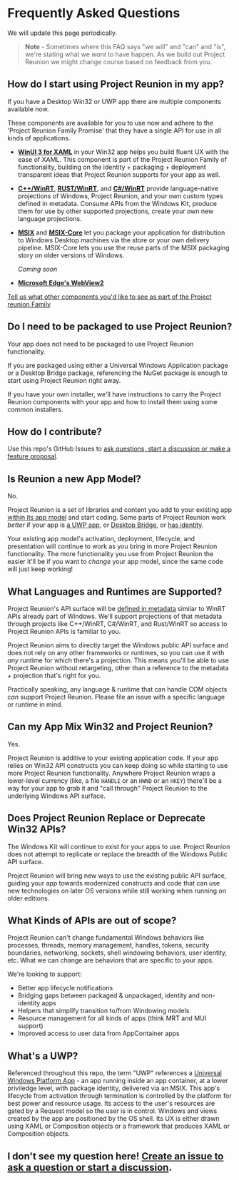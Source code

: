 # Frequently Asked Questions
We will update this page periodically.

> **Note** - Sometimes where this FAQ says "we will" and "can" and "is", we're stating
> what we _want_ to have happen. As we build out Project Reunion we might change course
> based on feedback from you.

## How do I start using Project Reunion in my app?
If you have a Desktop Win32 or UWP app there are multiple components available now.

These components are available for you to use now and adhere to the 'Project Reunion Family Promise' 
that they have a single API for use in all kinds of applications.

- **[WinUI 3 for XAML](https://github.com/microsoft/microsoft-ui-xaml)** in your Win32 app helps you 
build fluent UX with the ease of XAML. This component is part of the Project Reunion 
Family of functionality, building on the identity + packaging + deployment transparent ideas that
Project Reunion supports for your app as well.
- **[C++/WinRT](https://github.com/microsoft/cppwinrt)**, 
**[RUST/WinRT](https://github.com/microsoft/winrt-rs)**, 
and **[C#/WinRT](https://github.com/microsoft/cswinrt)** 
provide language-native projections of Windows, Project Reunion, 
and your own custom types defined in metadata. Consume APIs from the Windows Kit, produce them for 
use by other supported projections, create your own new language projections.
- **[MSIX](https://docs.microsoft.com/en-us/windows/msix/overview)** and 
**[MSIX-Core](https://github.com/microsoft/msix-packaging)** 
let you package your application for distribution to Windows Desktop machines 
via the store or your own delivery pipeline. MSIX-Core lets you use the reuse parts of the MSIX 
packaging story on older versions of Windows.

  _Coming soon_
- **[Microsoft Edge's WebView2](https://docs.microsoft.com/en-us/microsoft-edge/webview2)**

[Tell us what other components you'd like to see as part of the Project reunion Family](https://github.com/microsoft/ProjectReunion/issues/new/choose)

## Do I need to be packaged to use Project Reunion?
Your app does not need to be packaged to use Project Reunion functionality.

If you are packaged using either a Universal Windows Application package or a Desktop Bridge package, 
referencing the NuGet package is enough to start using Project Reunion right away.

If you have your own installer, we'll have instructions to carry the Project Reunion components with your app 
and how to install them using some common installers.

## How do I contribute?
Use this repo's GitHub Issues to [ask questions, start a discussion or make a feature proposal](https://github.com/microsoft/ProjectReunion/issues/new/choose).

## Is Reunion a new App Model?

No.

Project Reunion is a set of libraries and content you add to your existing app
[within its app model](https://docs.microsoft.com/en-us/windows/apps/desktop/choose-your-platform)
and start coding. Some parts of Project Reunion work _better_ if your app is
[a UWP app](https://docs.microsoft.com/en-us/windows/uwp/get-started/), or
[Desktop Bridge](https://docs.microsoft.com/en-us/windows/apps/desktop/modernize/desktop-to-uwp-extensions),
or [has identity](https://aka.ms/sparsepkgblog).

Your existing app model's activation, deployment, lifecycle, and presentation
will continue to work as you bring in more Project Reunion functionality. The
more functionality you use from Project Reunion the easier it'll be if you
want to _change_ your app model, since the same code will just keep working!

## What Languages and Runtimes are Supported?

Project Reunion's API surface will be [defined in metadata](https://docs.microsoft.com/en-us/uwp/winrt-cref/winmd-files)
similar to WinRT APIs already part of Windows. We'll support projections of that metadata
through projects like C++/WinRT, C#/WinRT, and Rust/WinRT so access to Project Reunion
APIs is familiar to you.

Project Reunion aims to directly target the Windows public API surface and does not
rely on any other frameworks or runtimes, so you can use it with _any_ runtime for
which there's a projection. This means you'll be able to use Project Reunion without
retargeting, other than a reference to the metadata + projection that's right for you.

Practically speaking, any language & runtime that can handle COM objects _can_ support
Project Reunion.  Please file an issue with a specific language or runtime in mind.

## Can my App Mix Win32 and Project Reunion?

Yes.

Project Reunion is additive to your existing application code. If your app relies
on Win32 API constructs you can keep doing so while starting to use more
Project Reunion functionality. Anywhere Project Reunion wraps a lower-level
currency (like, a file `HANDLE` or an `HWND` or an `HKEY`) there'll be a way for
your app to grab it and "call through" Project Reunion to the underlying Windows API
surface.

## Does Project Reunion Replace or Deprecate Win32 APIs?

The Windows Kit will continue to exist for your apps to use. Project Reunion does not
attempt to replicate or replace the breadth of the Windows Public API surface.

Project Reunion will bring new ways to use the existing public API surface, guiding
your app towards modernized constructs and code that can use new technologies on
later OS versions while still working when running on older editions.

## What Kinds of APIs are out of scope?

Project Reunion can't change fundamental Windows behaviors like processes, threads,
memory management, handles, tokens, security boundaries, networking, sockets, shell
windowing behaviors, user identity, etc.  What we can change are behaviors that are
specific to your apps.

We're looking to support:

* Better app lifecycle notifications
* Bridging gaps between packaged & unpackaged, identity and non-identity apps
* Helpers that simplify transition to/from Windowing models
* Resource management for all kinds of apps (think MRT and MUI support)
* Improved access to user data from AppContainer apps

## What's a UWP?

Referenced throughout this repo, the term "UWP" references a
[Universal Windows Platform App](https://docs.microsoft.com/en-us/windows/uwp/get-started/) -
an app running inside an app container, at a lower priviledge level, with
package identity, delivered via an MSIX. This app's lifecycle from activation
through termination is controlled by the platform for best power and resource
usage. Its access to the user's resources are gated by a Request model so the
user is in control. Windows and views created by the app are positioned by the
OS shell. Its UX is either drawn using XAML or Composition objects or a
framework that produces XAML or Composition objects.

## I don't see my question here! [Create an issue to ask a question or start a discussion](https://github.com/microsoft/ProjectReunion/issues/new/choose).

